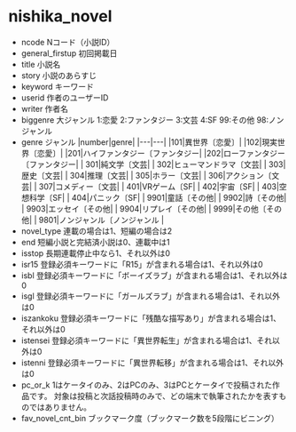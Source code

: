 # nishika_novel
- ncode	Nコード（小説ID）
- general_firstup	初回掲載日
- title	小説名
- story	小説のあらすじ
- keyword	キーワード
- userid	作者のユーザーID
- writer	作者名
- biggenre	大ジャンル 1:恋愛 2:ファンタジー 3:文芸 4:SF 99:その他 98:ノンジャンル
- genre	ジャンル 
|number|genre|
|---|---|
|101|異世界〔恋愛〕|
|102|現実世界〔恋愛〕|
|201|ハイファンタジー〔ファンタジー|
|202|ローファンタジー〔ファンタジー|
| 301|純文学〔文芸|
| 302|ヒューマンドラマ〔文芸|
| 303|歴史〔文芸|
| 304|推理〔文芸|
| 305|ホラー〔文芸|
| 306|アクション〔文芸|
| 307|コメディー〔文芸|
| 401|VRゲーム〔SF|
| 402|宇宙〔SF|
| 403|空想科学〔SF|
| 404|パニック〔SF|
| 9901|童話〔その他|
| 9902|詩〔その他|
| 9903|エッセイ〔その他|
| 9904|リプレイ〔その他|
| 9999|その他〔その他|
| 9801|ノンジャンル〔ノンジャンル |
- novel_type	連載の場合は1、短編の場合は2
- end	短編小説と完結済小説は0、連載中は1
- isstop	長期連載停止中なら1、それ以外は0
- isr15	登録必須キーワードに「R15」が含まれる場合は1、それ以外は0
- isbl	登録必須キーワードに「ボーイズラブ」が含まれる場合は1、それ以外は0
- isgl	登録必須キーワードに「ガールズラブ」が含まれる場合は1、それ以外は0
- iszankoku	登録必須キーワードに「残酷な描写あり」が含まれる場合は1、それ以外は0
- istensei	登録必須キーワードに「異世界転生」が含まれる場合は1、それ以外は0
- istenni	登録必須キーワードに「異世界転移」が含まれる場合は1、それ以外は0
- pc_or_k	1はケータイのみ、2はPCのみ、3はPCとケータイで投稿された作品です。 対象は投稿と次話投稿時のみで、どの端末で執筆されたかを表すものではありません。
- fav_novel_cnt_bin	ブックマーク度（ブックマーク数を5段階にビニング）
